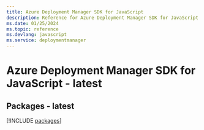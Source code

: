```yaml
---
title: Azure Deployment Manager SDK for JavaScript
description: Reference for Azure Deployment Manager SDK for JavaScript
ms.date: 01/25/2024
ms.topic: reference
ms.devlang: javascript
ms.service: deploymentmanager
---
```

# Azure Deployment Manager SDK for JavaScript - latest
## Packages - latest
[!INCLUDE [packages](deployment-manager-index.md)]